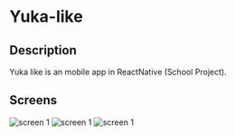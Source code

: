 # Yuka-like

## Description

Yuka like is an mobile app in ReactNative (School Project).

## Screens

![screen 1](./images/screens/Screenshot_20200519-152206.jpg=200x100)
![screen 1](./images/screens/Screenshot_20200519-152232.jpg=200x100)
![screen 1](./images/screens/Screenshot_20200519-152235.jpg=200x100)